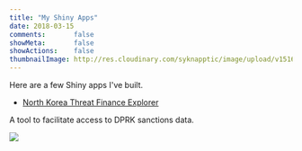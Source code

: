 ```yaml
---
title: "My Shiny Apps"
date: 2018-03-15
comments:       false
showMeta:       false
showActions:    false
thumbnailImage: http://res.cloudinary.com/syknapptic/image/upload/v1516468904/logo_rd5ifq.png
---
```


Here are a few Shiny apps I've built.

* [North Korea Threat Finance Explorer](https://bknapp.shinyapps.io/dprk/)

A tool to facilitate access to DPRK sanctions data.

![](/img/nktfe_1.gif)
